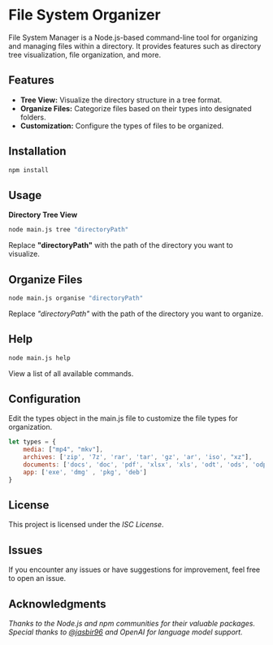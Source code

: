 # File System Organizer

File System Manager is a Node.js-based command-line tool for organizing and managing files within a directory. It provides features such as directory tree visualization, file organization, and more.

## Features

- **Tree View:** Visualize the directory structure in a tree format.
- **Organize Files:** Categorize files based on their types into designated folders.
- **Customization:** Configure the types of files to be organized.

## Installation

```bash
npm install
```

## Usage
**Directory Tree View**
```bash
node main.js tree "directoryPath"
```
Replace **"directoryPath"** with the path of the directory you want to visualize.

## Organize Files
```bash
node main.js organise "directoryPath"
```
Replace *"directoryPath"* with the path of the directory you want to organize.

## Help
```bash
node main.js help
```
View a list of all available commands.

## Configuration
Edit the types object in the main.js file to customize the file types for organization.

```javascript
let types = {
    media: ["mp4", "mkv"],
    archives: ['zip', '7z', 'rar', 'tar', 'gz', 'ar', 'iso', "xz"],
    documents: ['docs', 'doc', 'pdf', 'xlsx', 'xls', 'odt', 'ods', 'odp', 'odg', 'odf', 'txt', 'ps', 'tex'],
    app: ['exe', 'dmg' , 'pkg', 'deb']
}
````

## License
This project is licensed under the *ISC License*.

## Issues
If you encounter any issues or have suggestions for improvement, feel free to open an issue.

## Acknowledgments
*Thanks to the Node.js and npm communities for their valuable packages.*
*Special thanks to [@jasbir96](https://github.com/Jasbir96) and OpenAI for language model support.*





